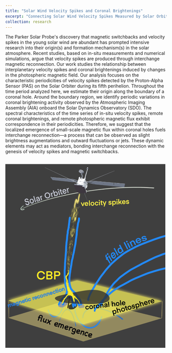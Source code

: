 ```yaml
---
title: "Solar Wind Velocity Spikes and Coronal Brightenings"
excerpt: "Connecting Solar Wind Velocity Spikes Measured by Solar Orbiter and Coronal Brightenings Observed by SDO<br/><img src='/files/spikes_and_CBPs.png' width=300>"
collection: research
---
```


The Parker Solar Probe's discovery that magnetic switchbacks and velocity spikes in the young solar wind are abundant has prompted intensive research into their origin(s) and formation mechanism(s) in the solar atmosphere. Recent studies, based on in-situ measurements and numerical simulations, argue that velocity spikes are produced through interchange magnetic reconnection. Our work studies the relationship between interplanetary velocity spikes and coronal brightenings induced by changes in the photospheric magnetic field. Our analysis focuses on the characteristic periodicities of velocity spikes detected by the Proton-Alpha Sensor (PAS) on the Solar Orbiter during its fifth perihelion. Throughout the time period analyzed here, we estimate their origin along the boundary of a coronal hole. Around the boundary region, we identify periodic variations in coronal brightening activity observed by the Atmospheric Imaging Assembly (AIA) onboard the Solar Dynamics Observatory (SDO). The spectral characteristics of the time series of in-situ velocity spikes, remote coronal brightenings, and remote photospheric magnetic flux exhibit correspondence in their periodicities. Therefore, we suggest that the localized emergence of small-scale magnetic flux within coronal holes fuels interchange reconnection—a process that can be observed as slight brightness augmentations and outward fluctuations or jets. These dynamic elements may act as mediators, bonding interchange reconnection with the genesis of velocity spikes and magnetic switchbacks.

<br/><img src='/files/spikes_and_CBPs.png' width=500>
